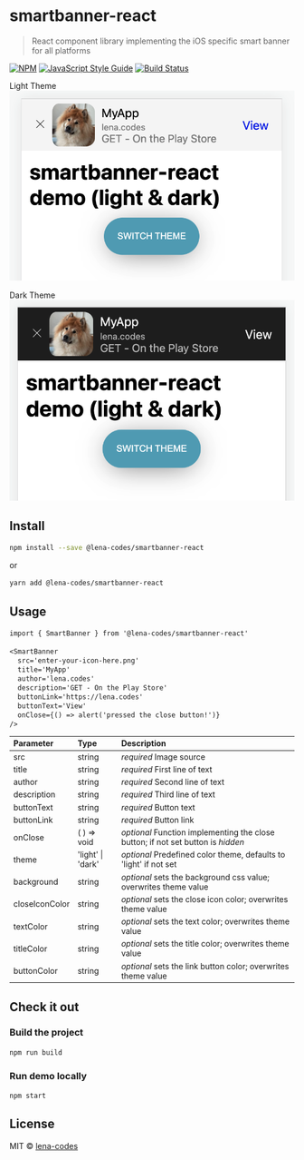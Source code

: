 # smartbanner-react

> React component library implementing the iOS specific smart banner for all platforms

[![NPM](https://img.shields.io/npm/v/@lena-codes/smartbanner-react.svg)](https://www.npmjs.com/package/@lena-codes/smartbanner-react) [![JavaScript Style Guide](https://img.shields.io/badge/code_style-standard-brightgreen.svg)](https://standardjs.com)
[![Build Status](https://app.travis-ci.com/lena-codes/smartbanner-react.svg?branch=main)](https://app.travis-ci.com/lena-codes/smartbanner-react)

Light Theme
![light theme](https://github.com/lena-codes/smartbanner-react/blob/main/demo/src/resources/light.png?raw=true)

Dark Theme
![dark theme](https://github.com/lena-codes/smartbanner-react/blob/main/demo/src/resources/dark.png?raw=true)

## Install

```bash
npm install --save @lena-codes/smartbanner-react
```

or

```bash
yarn add @lena-codes/smartbanner-react
```

## Usage

```tsx
import { SmartBanner } from '@lena-codes/smartbanner-react'

<SmartBanner
  src='enter-your-icon-here.png'
  title='MyApp'
  author='lena.codes'
  description='GET - On the Play Store'
  buttonLink='https://lena.codes'
  buttonText='View'
  onClose={() => alert('pressed the close button!')}
/>
```

| Parameter | Type | Description |
| :--- | :--- | :--- |
| src | string | *required* Image source |
| title | string | *required* First line of text |
| author | string | *required* Second line of text |
| description | string | *required* Third line of text |
| buttonText | string | *required* Button text |
| buttonLink | string | *required* Button link |
| onClose | ( ) => void | *optional* Function implementing the close button; if not set button is *hidden* |
| theme | 'light' \| 'dark' | *optional* Predefined color theme, defaults to 'light' if not set |
| background | string | *optional* sets the background css value; overwrites theme value |
| closeIconColor | string | *optional* sets the close icon color; overwrites theme value |
| textColor | string | *optional* sets the text color; overwrites theme value |
| titleColor | string | *optional* sets the title color; overwrites theme value |
| buttonColor | string | *optional* sets the link button color; overwrites theme value |

## Check it out

### Build the project

```bash
npm run build
```

### Run demo locally

```bash
npm start
```

## License

MIT © [lena-codes](https://github.com/lena-codes)
